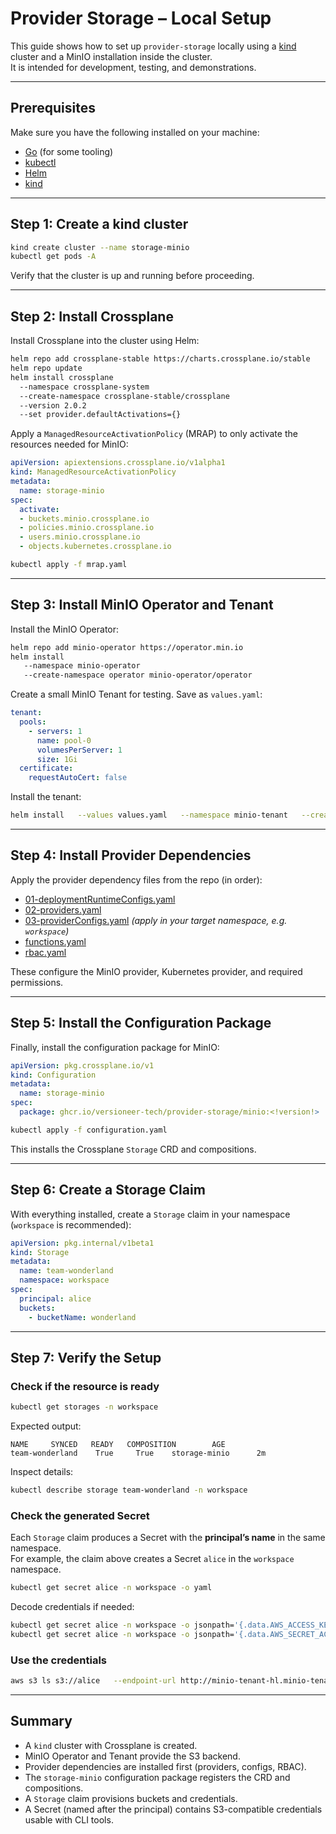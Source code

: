# Provider Storage – Local Setup

This guide shows how to set up `provider-storage` locally using a [kind](https://kind.sigs.k8s.io/) cluster and a MinIO installation inside the cluster.  
It is intended for development, testing, and demonstrations.

---

## Prerequisites

Make sure you have the following installed on your machine:

- [Go](https://go.dev/) (for some tooling)
- [kubectl](https://kubernetes.io/docs/tasks/tools/#kubectl)
- [Helm](https://helm.sh/docs/intro/install/)
- [kind](https://kind.sigs.k8s.io/)

---

## Step 1: Create a kind cluster

```bash
kind create cluster --name storage-minio
kubectl get pods -A
```

Verify that the cluster is up and running before proceeding.

---

## Step 2: Install Crossplane

Install Crossplane into the cluster using Helm:

```bash
helm repo add crossplane-stable https://charts.crossplane.io/stable
helm repo update
helm install crossplane
  --namespace crossplane-system
  --create-namespace crossplane-stable/crossplane
  --version 2.0.2 
  --set provider.defaultActivations={}
```

Apply a `ManagedResourceActivationPolicy` (MRAP) to only activate the resources needed for MinIO:

```yaml
apiVersion: apiextensions.crossplane.io/v1alpha1
kind: ManagedResourceActivationPolicy
metadata:
  name: storage-minio
spec:
  activate:
  - buckets.minio.crossplane.io
  - policies.minio.crossplane.io
  - users.minio.crossplane.io
  - objects.kubernetes.crossplane.io
```

```bash
kubectl apply -f mrap.yaml
```

---

## Step 3: Install MinIO Operator and Tenant

Install the MinIO Operator:

```bash
helm repo add minio-operator https://operator.min.io
helm install
   --namespace minio-operator
   --create-namespace operator minio-operator/operator
```

Create a small MinIO Tenant for testing. Save as `values.yaml`:

```yaml
tenant:
  pools:
    - servers: 1
      name: pool-0
      volumesPerServer: 1
      size: 1Gi
  certificate:
    requestAutoCert: false
```

Install the tenant:

```bash
helm install   --values values.yaml   --namespace minio-tenant   --create-namespace minio-tenant minio-operator/tenant
```

---

## Step 4: Install Provider Dependencies

Apply the provider dependency files from the repo (in order):

- [01-deploymentRuntimeConfigs.yaml](https://github.com/versioneer-tech/provider-storage/blob/main/minio/dependencies/01-deploymentRuntimeConfigs.yaml)  
- [02-providers.yaml](https://github.com/versioneer-tech/provider-storage/blob/main/minio/dependencies/02-providers.yaml)  
- [03-providerConfigs.yaml](https://github.com/versioneer-tech/provider-storage/blob/main/minio/dependencies/03-providerConfigs.yaml) *(apply in your target namespace, e.g. `workspace`)*  
- [functions.yaml](https://github.com/versioneer-tech/provider-storage/blob/main/minio/dependencies/functions.yaml)  
- [rbac.yaml](https://github.com/versioneer-tech/provider-storage/blob/main/minio/dependencies/rbac.yaml)  

These configure the MinIO provider, Kubernetes provider, and required permissions.

---

## Step 5: Install the Configuration Package

Finally, install the configuration package for MinIO:

```yaml
apiVersion: pkg.crossplane.io/v1
kind: Configuration
metadata:
  name: storage-minio
spec:
  package: ghcr.io/versioneer-tech/provider-storage/minio:<!version!>
```

```bash
kubectl apply -f configuration.yaml
```

This installs the Crossplane `Storage` CRD and compositions.

---

## Step 6: Create a Storage Claim

With everything installed, create a `Storage` claim in your namespace (`workspace` is recommended):

```yaml
apiVersion: pkg.internal/v1beta1
kind: Storage
metadata:
  name: team-wonderland
  namespace: workspace
spec:
  principal: alice
  buckets:
    - bucketName: wonderland
```

---

## Step 7: Verify the Setup

### Check if the resource is ready

```bash
kubectl get storages -n workspace
```

Expected output:

```
NAME     SYNCED   READY   COMPOSITION        AGE
team-wonderland    True     True    storage-minio      2m
```

Inspect details:

```bash
kubectl describe storage team-wonderland -n workspace
```

### Check the generated Secret

Each `Storage` claim produces a Secret with the **principal’s name** in the same namespace.  
For example, the claim above creates a Secret `alice` in the `workspace` namespace.

```bash
kubectl get secret alice -n workspace -o yaml
```

Decode credentials if needed:

```bash
kubectl get secret alice -n workspace -o jsonpath='{.data.AWS_ACCESS_KEY_ID}' | base64 -d; echo
kubectl get secret alice -n workspace -o jsonpath='{.data.AWS_SECRET_ACCESS_KEY}' | base64 -d; echo
```

### Use the credentials

```bash
aws s3 ls s3://alice   --endpoint-url http://minio-tenant-hl.minio-tenant.svc.cluster.local:9000
```

---

## Summary

- A `kind` cluster with Crossplane is created.  
- MinIO Operator and Tenant provide the S3 backend.  
- Provider dependencies are installed first (providers, configs, RBAC).  
- The `storage-minio` configuration package registers the CRD and compositions.  
- A `Storage` claim provisions buckets and credentials.  
- A Secret (named after the principal) contains S3-compatible credentials usable with CLI tools.
